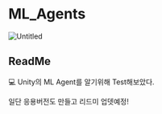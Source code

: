 # ML_Agents
![Untitled](https://user-images.githubusercontent.com/73912947/208611701-997bf56a-b76a-4676-b1be-25ca09cf7b42.png)
## ReadMe
💻 Unity의 ML Agent를 알기위해 Test해보았다.

일단 응용버전도 만들고 리드미 업뎃예정!
